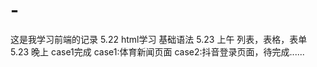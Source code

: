
# -
这是我学习前端的记录
5.22 html学习 基础语法
5.23 上午 列表，表格，表单
5.23 晚上 case1完成 
case1:体育新闻页面
case2:抖音登录页面，待完成......
